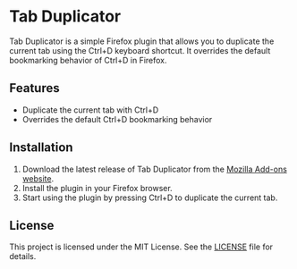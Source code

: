 # Tab Duplicator

Tab Duplicator is a simple Firefox plugin that allows you to duplicate the current tab using the Ctrl+D keyboard shortcut. It overrides the default bookmarking behavior of Ctrl+D in Firefox.

## Features

- Duplicate the current tab with Ctrl+D
- Overrides the default Ctrl+D bookmarking behavior

## Installation

1. Download the latest release of Tab Duplicator from the [Mozilla Add-ons website](https://addons.mozilla.org/).
2. Install the plugin in your Firefox browser.
3. Start using the plugin by pressing Ctrl+D to duplicate the current tab.

## License

This project is licensed under the MIT License. See the [LICENSE](LICENSE) file for details.

